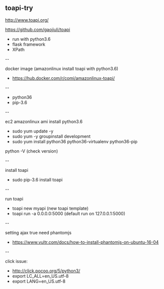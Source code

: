 ## toapi-try

http://www.toapi.org/

https://github.com/gaojiuli/toapi

* run with python3.6
* flask framework
* XPath

--

docker image (amazonlinux install toapi with python3.6)

* https://hub.docker.com/r/comi/amazonlinux-toapi/

--

* python36
* pip-3.6

--

ec2 amazonlinux ami install python3.6

* sudo yum update -y
* sudo yum -y groupinstall development
* sudo yum install python36 python36-virtualenv python36-pip

python -V (check version)

--

install toapi

* sudo pip-3.6 install toapi

--

run toapi

* toapi new myapi (new toapi template)
* toapi run -a 0.0.0.0:5000 (default run on 127.0.0.1:5000)

--

setting ajax true need phantomjs

* https://www.vultr.com/docs/how-to-install-phantomjs-on-ubuntu-16-04

--

click issue:

* http://click.pocoo.org/5/python3/
* export LC_ALL=en_US.utf-8
* export LANG=en_US.utf-8
